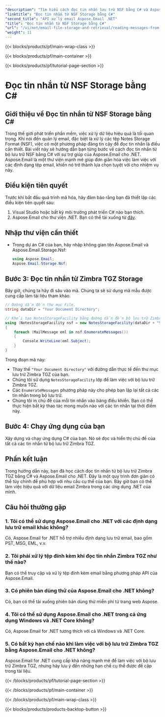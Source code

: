 ```yaml
---
"description": "Tìm hiểu cách đọc tin nhắn lưu trữ NSF bằng C# và Aspose.Email cho .NET. Hướng dẫn từng bước với các ví dụ về mã."
"linktitle": "Đọc tin nhắn từ NSF Storage bằng C#"
"second_title": "API xử lý email Aspose.Email .NET"
"title": "Đọc tin nhắn từ NSF Storage bằng C#"
"url": "/vi/net/email-file-storage-and-retrieval/reading-messages-from-nsf-storage-using-csharp/"
"weight": 11
---
```


{{< blocks/products/pf/main-wrap-class >}}

{{< blocks/products/pf/main-container >}}

{{< blocks/products/pf/tutorial-page-section >}}

# Đọc tin nhắn từ NSF Storage bằng C#


## Giới thiệu về Đọc tin nhắn từ NSF Storage bằng C#

Trong thế giới phát triển phần mềm, việc xử lý dữ liệu hiệu quả là tối quan trọng. Khi nói đến quản lý email, đặc biệt là xử lý các tệp Notes Storage Format (NSF), việc có một phương pháp đáng tin cậy để đọc tin nhắn là điều cần thiết. Bài viết này sẽ hướng dẫn bạn từng bước về cách đọc tin nhắn từ bộ lưu trữ NSF bằng C# với sự trợ giúp của Aspose.Email cho .NET. Aspose.Email là một thư viện mạnh mẽ giúp đơn giản hóa việc làm việc với các định dạng tệp email, khiến nó trở thành lựa chọn tuyệt vời cho nhiệm vụ này.

## Điều kiện tiên quyết

Trước khi bắt đầu quá trình mã hóa, hãy đảm bảo rằng bạn đã thiết lập các điều kiện tiên quyết sau:

1. Visual Studio hoặc bất kỳ môi trường phát triển C# nào bạn thích.
2. Aspose.Email cho thư viện .NET. Bạn có thể tải xuống từ [đây](https://releases.aspose.com/email/net).


## Nhập thư viện cần thiết
- Trong dự án C# của bạn, hãy nhập không gian tên Aspose.Email và Aspose.Email.Storage.Nsf:
    ```csharp
    using Aspose.Email;
	Aspose.Email.Storage.Nsf;
    ```

## Bước 3: Đọc tin nhắn từ Zimbra TGZ Storage
Bây giờ, chúng ta hãy đi sâu vào mã. Chúng ta sẽ sử dụng mã mẫu được cung cấp làm tài liệu tham khảo.

```csharp
// Đường dẫn đến thư mục File.
string dataDir = "Your Document Directory";

// Khởi tạo NotesStorageFacility bằng đường dẫn đến bộ lưu trữ Zimbra TGZ của bạn.
using (NotesStorageFacility nsf = new NotesStorageFacility(dataDir + "SampleNSF.nsf"))
{
    foreach (MailMessage eml in nsf.EnumerateMessages())
    {
        Console.WriteLine(eml.Subject);
    }
}
```

Trong đoạn mã này:
- Thay thế `"Your Document Directory"` với đường dẫn thực tế đến thư mục lưu trữ Zimbra TGZ của bạn.
- Chúng tôi sử dụng `NotesStorageFacility` lớp để làm việc với bộ lưu trữ Zimbra TGZ.
- Các `EnumerateMessages` phương pháp này cho phép bạn lặp lại tất cả các tin nhắn trong bộ lưu trữ.
- Chúng tôi in chủ đề của mỗi tin nhắn vào bảng điều khiển. Bạn có thể thực hiện bất kỳ thao tác mong muốn nào với các tin nhắn tại thời điểm này.

## Bước 4: Chạy ứng dụng của bạn
Xây dựng và chạy ứng dụng C# của bạn. Nó sẽ đọc và hiển thị chủ đề của tất cả các tin nhắn từ bộ lưu trữ Zimbra TGZ.

## Phần kết luận

Trong hướng dẫn này, bạn đã học cách đọc tin nhắn từ bộ lưu trữ Zimbra TGZ bằng C# và Aspose.Email cho .NET. Đây là một quy trình đơn giản có thể tùy chỉnh để phù hợp với nhu cầu cụ thể của bạn. Bây giờ bạn có thể làm việc hiệu quả với dữ liệu email Zimbra trong các ứng dụng .NET của mình.

## Câu hỏi thường gặp

### 1. Tôi có thể sử dụng Aspose.Email cho .NET với các định dạng lưu trữ email khác không?
Có, Aspose.Email for .NET hỗ trợ nhiều định dạng lưu trữ email, bao gồm PST, MSG, EML, v.v.

### 2. Tôi phải xử lý tệp đính kèm khi đọc tin nhắn Zimbra TGZ như thế nào?
Bạn có thể truy cập và xử lý tệp đính kèm email bằng phương pháp API của Aspose.Email.

### 3. Có phiên bản dùng thử của Aspose.Email cho .NET không?
Có, bạn có thể tải xuống phiên bản dùng thử miễn phí từ trang web Aspose.

### 4. Tôi có thể sử dụng Aspose.Email cho .NET trong cả ứng dụng Windows và .NET Core không?
Có, Aspose.Email for .NET tương thích với cả Windows và .NET Core.

### 5. Có bất kỳ hạn chế nào khi làm việc với bộ lưu trữ Zimbra TGZ bằng Aspose.Email cho .NET không?
Aspose.Email for .NET cung cấp khả năng mạnh mẽ để làm việc với bộ lưu trữ Zimbra TGZ, nhưng hãy lưu ý đến những hạn chế cụ thể được đề cập trong tài liệu.

{{< /blocks/products/pf/tutorial-page-section >}}

{{< /blocks/products/pf/main-container >}}

{{< /blocks/products/pf/main-wrap-class >}}

{{< blocks/products/products-backtop-button >}}